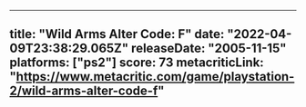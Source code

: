 
---
title: "Wild Arms Alter Code: F"
date: "2022-04-09T23:38:29.065Z"
releaseDate: "2005-11-15"
platforms: ["ps2"]
score: 73
metacriticLink: "https://www.metacritic.com/game/playstation-2/wild-arms-alter-code-f"
---
